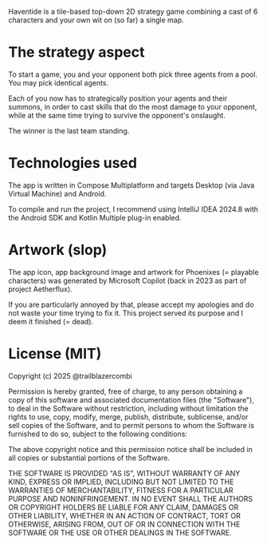 Haventide is a tile-based top-down 2D strategy game combining a cast of 6 characters and your own wit on (so far) a single map.

# The strategy aspect
To start a game, you and your opponent both pick three agents from a pool. You may pick identical agents.

Each of you now has to strategically position your agents and their summons, in order to cast skills that do the most damage to your opponent, while at the same time trying to survive the opponent's onslaught.

The winner is the last team standing.

# Technologies used
The app is written in Compose Multiplatform and targets Desktop (via Java Virtual Machine) and Android.

To compile and run the project, I recommend using IntelliJ IDEA 2024.8 with the Android SDK and Kotlin Multiple plug-in enabled.

# Artwork (slop)
The app icon, app background image and artwork for Phoenixes (= playable characters) was generated by Microsoft Copilot (back in 2023 as part of project Aetherflux).

If you are particularly annoyed by that, please accept my apologies and do not waste your time trying to fix it. This project served its purpose and I deem it finished (= dead).

# License (MIT)
Copyright (c) 2025 @trailblazercombi

Permission is hereby granted, free of charge, to any person obtaining a copy of this software and associated documentation files (the "Software"), to deal in the Software without restriction, including without limitation the rights to use, copy, modify, merge, publish, distribute, sublicense, and/or sell copies of the Software, and to permit persons to whom the Software is furnished to do so, subject to the following conditions:

The above copyright notice and this permission notice shall be included in all copies or substantial portions of the Software.

THE SOFTWARE IS PROVIDED "AS IS", WITHOUT WARRANTY OF ANY KIND, EXPRESS OR IMPLIED, INCLUDING BUT NOT LIMITED TO THE WARRANTIES OF MERCHANTABILITY, FITNESS FOR A PARTICULAR PURPOSE AND NONINFRINGEMENT. IN NO EVENT SHALL THE AUTHORS OR COPYRIGHT HOLDERS BE LIABLE FOR ANY CLAIM, DAMAGES OR OTHER LIABILITY, WHETHER IN AN ACTION OF CONTRACT, TORT OR OTHERWISE, ARISING FROM, OUT OF OR IN CONNECTION WITH THE SOFTWARE OR THE USE OR OTHER DEALINGS IN THE SOFTWARE.
